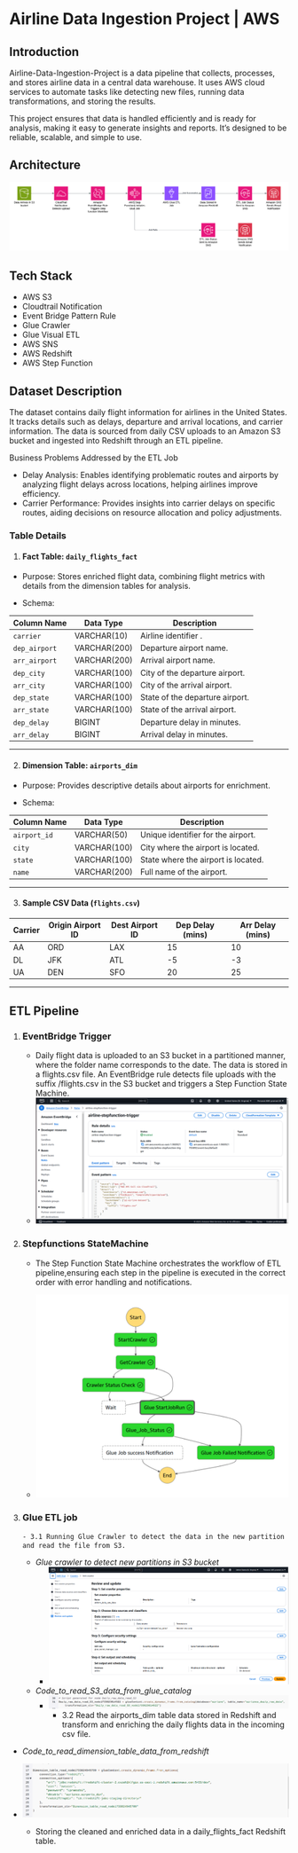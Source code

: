 # Airline Data Ingestion Project | AWS 
## Introduction 
Airline-Data-Ingestion-Project is a data pipeline that collects, processes, and stores airline data in a central data warehouse. It uses AWS cloud services to automate tasks like detecting new files, running data transformations, and storing the results.

This project ensures that data is handled efficiently and is ready for analysis, making it easy to generate insights and reports. It’s designed to be reliable, scalable, and simple to use.


## Architecture 
![Project Architecture](Architecture.png)

## Tech Stack 
- AWS S3
- Cloudtrail Notification 
- Event Bridge Pattern Rule 
- Glue Crawler 
- Glue Visual ETL 
- AWS SNS 
- AWS Redshift 
- AWS Step Function

## Dataset Description

The dataset contains daily flight information for airlines in the United States. It tracks details such as delays, departure and arrival locations, and carrier information. The data is sourced from daily CSV uploads to an Amazon S3 bucket and ingested into Redshift through an ETL pipeline.

Business Problems Addressed by the ETL Job
- Delay Analysis: Enables identifying problematic routes and airports by analyzing flight delays across locations, helping airlines improve efficiency.
- Carrier Performance: Provides insights into carrier delays on specific routes, aiding decisions on resource allocation and policy adjustments.

### Table Details

1. #### Fact Table: `daily_flights_fact`
- Purpose:
  Stores enriched flight data, combining flight metrics with details from the dimension tables for analysis.

- Schema:

| Column Name    | Data Type      | Description                                         |
|----------------|----------------|-----------------------------------------------------|
| `carrier`      | VARCHAR(10)    | Airline identifier . |
| `dep_airport`  | VARCHAR(200)   | Departure airport name.                            |
| `arr_airport`  | VARCHAR(200)   | Arrival airport name.                              |
| `dep_city`     | VARCHAR(100)   | City of the departure airport.                     |
| `arr_city`     | VARCHAR(100)   | City of the arrival airport.                       |
| `dep_state`    | VARCHAR(100)   | State of the departure airport.                    |
| `arr_state`    | VARCHAR(100)   | State of the arrival airport.                      |
| `dep_delay`    | BIGINT         | Departure delay in minutes.                        |
| `arr_delay`    | BIGINT         | Arrival delay in minutes.                          |

---

2. #### Dimension Table: `airports_dim`
- Purpose: Provides descriptive details about airports for enrichment.

- Schema: 

| Column Name    | Data Type      | Description                                         |
|----------------|----------------|-----------------------------------------------------|
| `airport_id`   | VARCHAR(50)    | Unique identifier for the airport.                 |
| `city`         | VARCHAR(100)   | City where the airport is located.                 |
| `state`        | VARCHAR(100)   | State where the airport is located.                |
| `name`         | VARCHAR(200)   | Full name of the airport.                          |

---

3. #### Sample CSV Data (`flights.csv`)

| Carrier | Origin Airport ID | Dest Airport ID | Dep Delay (mins) | Arr Delay (mins) |
|---------|--------------------|------------------|------------------|------------------|
| AA      | ORD                | LAX              | 15               | 10               |
| DL      | JFK                | ATL              | -5               | -3               |
| UA      | DEN                | SFO              | 20               | 25               |

---

## ETL Pipeline 
1. ### EventBridge Trigger
    - Daily flight data is uploaded to an S3 bucket in a partitioned manner, where the folder name corresponds to the date. The data is stored in a flights.csv file. An EventBridge rule detects file uploads with the suffix /flights.csv in the S3 bucket and triggers a Step Function State Machine.
    - ![Event Bridge Rule](Event_bridge_1.png)

  
2. ###  Stepfunctions StateMachine
   - The Step Function State Machine orchestrates the workflow of ETL pipeline,ensuring each step in the pipeline is executed in the correct order with error handling and notifications.

   - ![Stepfunction Statemachine Workflow](Stepfunction_Statemachine.png)
3. ### Glue ETL job 
       - 3.1 Running Glue Crawler to detect the data in the new partition and read the file from S3.
   - *Glue crawler to detect new partitions in S3 bucket*
     - ![Glue_crawler_to detect new partitions in S3 bucket](Glue_crawle_S3_daily_data.png)
   - _Code_to_read_S3_data_from_glue_catalog_
     - ![Code_to_read_S3_data_from_glue_catalog ](Code_to_read_S3_data_from_glue_catalog.png)
       - 3.2 Read the airports_dim table data stored in Redshift and transform and enriching the daily flights data in the incoming csv file.
 -   _Code_to_read_dimension_table_data_from_redshift_
  - ![Code_to_Read_dimension_table_data_from_redshift.png ](Read_dimension_table_data_from_redshift.png)

       
       - Storing the cleaned and enriched data in a daily_flights_fact Redshift table.

